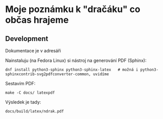 Moje poznámku k "dračáku" co občas hrajeme
==========================================

Development
-----------

Dokumentace je v adresáři 

Nainstaluju (na Fedora Linux) si nástroj na generování PDF (Sphinx):

    dnf install python3-sphinx python3-sphinx-latex   # možná i python3-sphinxcontrib-svg2pdfconverter-common, uvidíme

Sestavím PDF:

    make -C docs/ latexpdf

Výsledek je tady:

    docs/build/latex/ndrak.pdf
